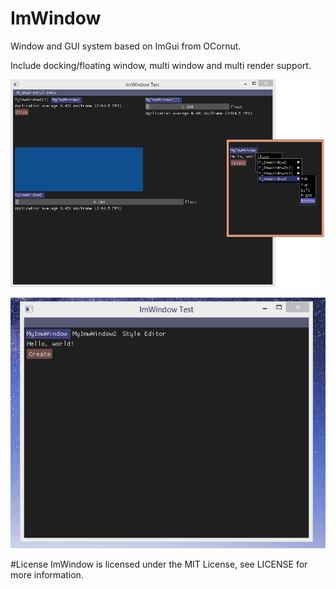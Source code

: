 # ImWindow
Window and GUI system based on ImGui from OCornut.

Include docking/floating window, multi window and multi render support.

![Screenshot1](Screenshots/Screen1.png)

![Screenshot1](Screenshots/Docking.gif)

#License
ImWindow is licensed under the MIT License, see LICENSE for more information.
